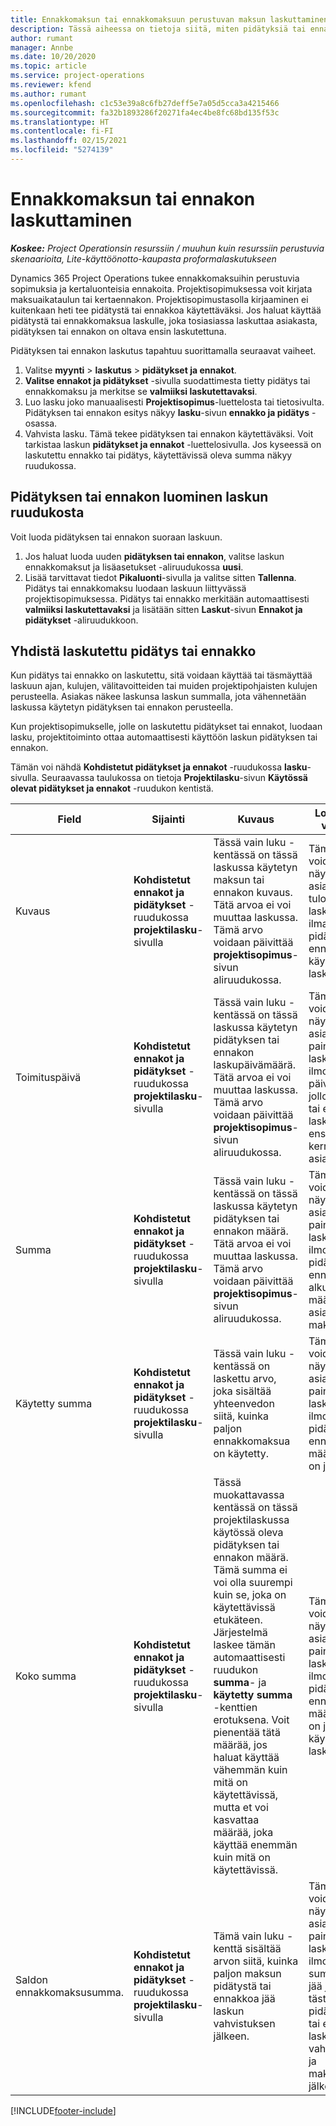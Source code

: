 ```yaml
---
title: Ennakkomaksun tai ennakkomaksuun perustuvan maksun laskuttaminen
description: Tässä aiheessa on tietoja siitä, miten pidätyksiä tai ennakoita laskutetaan Project Operationsissa.
author: rumant
manager: Annbe
ms.date: 10/20/2020
ms.topic: article
ms.service: project-operations
ms.reviewer: kfend
ms.author: rumant
ms.openlocfilehash: c1c53e39a8c6fb27deff5e7a05d5cca3a4215466
ms.sourcegitcommit: fa32b1893286f20271fa4ec4be8fc68bd135f53c
ms.translationtype: HT
ms.contentlocale: fi-FI
ms.lasthandoff: 02/15/2021
ms.locfileid: "5274139"
---
```

# <a name="invoice-a-retainer-or-an-advance"></a>Ennakkomaksun tai ennakon laskuttaminen

_**Koskee:** Project Operationsin resurssiin / muuhun kuin resurssiin perustuvia skenaarioita, Lite-käyttöönotto-kaupasta proformalaskutukseen_

Dynamics 365 Project Operations tukee ennakkomaksuihin perustuvia sopimuksia ja kertaluonteisia ennakoita. Projektisopimuksessa voit kirjata maksuaikataulun tai kertaennakon. Projektisopimustasolla kirjaaminen ei kuitenkaan heti tee pidätystä tai ennakkoa käytettäväksi. Jos haluat käyttää pidätystä tai ennakkomaksua laskulle, joka tosiasiassa laskuttaa asiakasta, pidätyksen tai ennakon on oltava ensin laskutettuna.

Pidätyksen tai ennakon laskutus tapahtuu suorittamalla seuraavat vaiheet.

1. Valitse **myynti** > **laskutus** > **pidätykset ja ennakot**. 
2. **Valitse ennakot ja pidätykset** -sivulla suodattimesta tietty pidätys tai ennakkomaksu ja merkitse se **valmiiksi laskutettavaksi**.
3. Luo lasku joko manuaalisesti **Projektisopimus**-luettelosta tai tietosivulta. Pidätyksen tai ennakon esitys näkyy **lasku**-sivun **ennakko ja pidätys** -osassa.
4. Vahvista lasku. Tämä tekee pidätyksen tai ennakon käytettäväksi. Voit tarkistaa laskun **pidätykset ja ennakot** -luettelosivulla. Jos kyseessä on laskutettu ennakko tai pidätys, käytettävissä oleva summa näkyy ruudukossa.

## <a name="create-a-retainer-or-advance-from-the-invoice-grid"></a>Pidätyksen tai ennakon luominen laskun ruudukosta

Voit luoda pidätyksen tai ennakon suoraan laskuun.

1. Jos haluat luoda uuden **pidätyksen tai ennakon**, valitse laskun ennakkomaksut ja lisäasetukset -aliruudukossa **uusi**. 
2. Lisää tarvittavat tiedot **Pikaluonti**-sivulla ja valitse sitten **Tallenna**. Pidätys tai ennakkomaksu luodaan laskuun liittyvässä projektisopimuksessa. Pidätys tai ennakko merkitään automaattisesti **valmiiksi laskutettavaksi** ja lisätään sitten **Laskut**-sivun **Ennakot ja pidätykset** -aliruudukkoon.

## <a name="reconcile-an-invoiced-retainer-or-advance"></a>Yhdistä laskutettu pidätys tai ennakko

Kun pidätys tai ennakko on laskutettu, sitä voidaan käyttää tai täsmäyttää laskuun ajan, kulujen, välitavoitteiden tai muiden projektipohjaisten kulujen perusteella. Asiakas näkee laskunsa laskun summalla, jota vähennetään laskussa käytetyn pidätyksen tai ennakon perusteella.

Kun projektisopimukselle, jolle on laskutettu pidätykset tai ennakot, luodaan lasku, projektitoiminto ottaa automaattisesti käyttöön laskun pidätyksen tai ennakon.

Tämän voi nähdä **Kohdistetut pidätykset ja ennakot** -ruudukossa **lasku**-sivulla. Seuraavassa taulukossa on tietoja **Projektilasku**-sivun **Käytössä olevat pidätykset ja ennakot** -ruudukon kentistä.

| Field | Sijainti | Kuvaus | Loppupään vaikutus |
| --- | --- | --- | --- |
| Kuvaus | **Kohdistetut ennakot ja pidätykset** -ruudukossa **projektilasku**-sivulla |Tässä vain luku -kentässä on tässä laskussa käytetyn maksun tai ennakon kuvaus. Tätä arvoa ei voi muuttaa laskussa. Tämä arvo voidaan päivittää **projektisopimus**-sivun aliruudukossa. | Tämä kenttä voidaan näyttää asiakkaalle tulostetussa laskussa, joka ilmaisee, mitä pidätystä tai ennakkoa käytetään laskussa. |
| Toimituspäivä | **Kohdistetut ennakot ja pidätykset** -ruudukossa **projektilasku**-sivulla  | Tässä vain luku -kentässä on tässä laskussa käytetyn pidätyksen tai ennakon laskupäivämäärä. Tätä arvoa ei voi muuttaa laskussa. Tämä arvo voidaan päivittää **projektisopimus**-sivun aliruudukossa. | Tämä kenttä voidaan näyttää asiakkaalle painetussa laskussa ilmoittamaan päivämäärä, jolloin pidätys tai ennakko laskutettiin ensimmäisen kerran asiakkaalta. |
| Summa | **Kohdistetut ennakot ja pidätykset** -ruudukossa **projektilasku**-sivulla  | Tässä vain luku -kentässä on tässä laskussa käytetyn pidätyksen tai ennakon määrä. Tätä arvoa ei voi muuttaa laskussa. Tämä arvo voidaan päivittää **projektisopimus**-sivun aliruudukossa. | Tämä kenttä voidaan näyttää asiakkaalle painetussa laskussa ilmoittamaan pidätyksen tai ennakon alkuperäinen määrä, jonka asiakas maksoi. |
| Käytetty summa | **Kohdistetut ennakot ja pidätykset** -ruudukossa **projektilasku**-sivulla  | Tässä vain luku -kentässä on laskettu arvo, joka sisältää yhteenvedon siitä, kuinka paljon ennakkomaksua on käytetty. | Tämä kenttä voidaan näyttää asiakkaalle painetussa laskussa ilmoittamaan pidätyksen tai ennakon määrä, joka on jo käytetty. |
| Koko summa | **Kohdistetut ennakot ja pidätykset** -ruudukossa **projektilasku**-sivulla  | Tässä muokattavassa kentässä on tässä projektilaskussa käytössä oleva pidätyksen tai ennakon määrä. Tämä summa ei voi olla suurempi kuin se, joka on käytettävissä etukäteen. Järjestelmä laskee tämän automaattisesti ruudukon **summa**- ja **käytetty summa** -kenttien erotuksena. Voit pienentää tätä määrää, jos haluat käyttää vähemmän kuin mitä on käytettävissä, mutta et voi kasvattaa määrää, joka käyttää enemmän kuin mitä on käytettävissä. | Tämä kenttä voidaan näyttää asiakkaalle painetussa laskussa ilmoittamaan pidätyksen tai ennakon määrä, joka on jo käytössä laskussa. |
| Saldon ennakkomaksusumma. | **Kohdistetut ennakot ja pidätykset** -ruudukossa **projektilasku**-sivulla  | Tämä vain luku -kenttä sisältää arvon siitä, kuinka paljon maksun pidätystä tai ennakkoa jää laskun vahvistuksen jälkeen. | Tämä kenttä voidaan näyttää asiakkaalle painetussa laskussa ilmoittamaan summa, joka jää jäljelle tästä pidätyksestä tai ennakosta laskun vahvistamisen ja maksamisen jälkeen. |


[!INCLUDE[footer-include](../../includes/footer-banner.md)]
